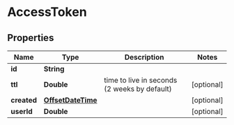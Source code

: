 
# AccessToken

## Properties
Name | Type | Description | Notes
------------ | ------------- | ------------- | -------------
**id** | **String** |  | 
**ttl** | **Double** | time to live in seconds (2 weeks by default) |  [optional]
**created** | [**OffsetDateTime**](OffsetDateTime.md) |  |  [optional]
**userId** | **Double** |  |  [optional]



